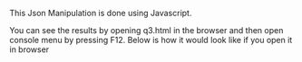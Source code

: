 This Json Manipulation is done using Javascript.

You can see the results by opening q3.html in the browser and then open console menu by pressing F12. Below is how it would look like if you open it in browser